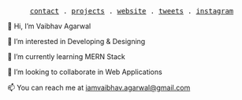 <p align="center">
  <samp>
    <a href="mailto:iamvaibhav.agarwal@gmail.com">contact</a> .
    <a href="https://github.com/VaibhavA17?tab=repositories">projects</a> .
    <a href="https://webpaage.in">website</a> .
    <a href="https://twitter.com/_vaibhava__">tweets</a> .
    <a href="https://instagram.com/hey.v_">instagram</a>
  </samp>
</p>
👋 Hi, I’m Vaibhav Agarwal

👀 I’m interested in Developing & Designing

🌱 I’m currently learning MERN Stack

💞️ I’m looking to collaborate in Web Applications

📫 You can reach me at iamvaibhav.agarwal@gmail.com

<!---
VaibhavA17/Vaibhav-A. is a ✨ special ✨ repository because its `README.md` (this file) appears on your GitHub profile.
You can click the Preview link to take a look at your changes.
--->
